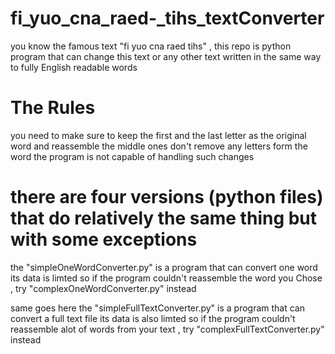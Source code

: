 # fi_yuo_cna_raed-_tihs_textConverter
you know the famous text "fi yuo cna raed tihs" , this repo is python program that can change this text or any other text written in the same way to fully English readable words 

<h1>The Rules</h1> 
you need to make sure to keep the first and the last letter as the original word and reassemble the middle ones
don't remove any letters form the word the program is not capable of handling such changes

# there are four versions (python files) that do relatively the same thing but with some exceptions
the "simpleOneWordConverter.py" is a program that can convert one word 
its data is limted so if the program couldn't reassemble the word you Chose , try "complexOneWordConverter.py" instead

same goes here the "simpleFullTextConverter.py"  is a program that can convert a full text file 
its data is also limted so if the program couldn't reassemble alot of words from your text , try "complexFullTextConverter.py" instead
